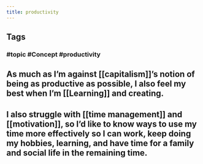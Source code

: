 ```yaml
---
title: productivity
---
```


## Tags
### #topic #Concept #productivity
## As much as I’m against [[capitalism]]’s notion of being as productive as possible, I also feel my best when I’m [[Learning]] and creating.
## I also struggle with [[time management]] and [[motivation]], so I’d like to know ways to use my time more effectively so I can work, keep doing my hobbies, learning, and have time for a family and social life in the remaining time.
